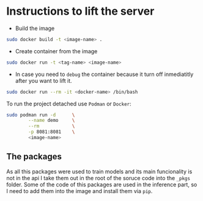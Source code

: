 # Instructions to lift the server

- Build the image

```sh
sudo docker build -t <image-name> .
```

- Create container from the image

```sh
sudo docker run -t <tag-name> <image-name>
```

- In case you need to `debug` the container
because it turn off inmediatitly after you want to lift it.

```sh
sudo docker run --rm -it <docker-name> /bin/bash
```

To run the project detached use `Podman` or `Docker`:

```sh
sudo podman run -d      \
        --name demo     \
        --rm            \
        -p 8081:8081    \
        <image-name>
```

## The packages

As all this packages were used to train models
and its main funcionality is not in the api
I take them out in the root of the soruce code into
the `_pkgs` folder. Some of the code of this
packages are used in the inference part, so I need
to add them into the image and install them via `pip`.
